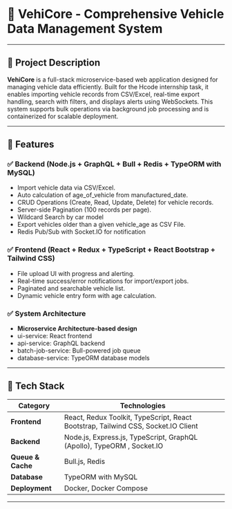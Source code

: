 # 🚗 VehiCore - Comprehensive Vehicle Data Management System

---

## 📖 Project Description

**VehiCore**  is a full-stack microservice-based web application designed for managing vehicle data efficiently. Built for the Hcode internship task, it enables importing vehicle records from CSV/Excel, real-time export handling, search with filters, and displays alerts using WebSockets. This system supports bulk operations via background job processing and is containerized for scalable deployment.

---

## 🚀 Features

### ✅ Backend (Node.js + GraphQL + Bull + Redis + TypeORM with MySQL)
- Import vehicle data via CSV/Excel.
- Auto calculation of age_of_vehicle from manufactured_date.
- CRUD Operations (Create, Read, Update, Delete) for vehicle records.
- Server-side Pagination (100 records per page).
- Wildcard Search by car model 
- Export vehicles older than a given vehicle_age as CSV File.
- Redis Pub/Sub with Socket.IO for notification


### ✅ Frontend (React + Redux + TypeScript +  React Bootstrap + Tailwind CSS)
- File upload UI with progress and alerting.
- Real-time success/error notifications for import/export jobs.
- Paginated and searchable vehicle list.
- Dynamic vehicle entry form with age calculation.

### ✅ System Architecture
- **Microservice Architecture-based design**
- ui-service: React frontend
- api-service: GraphQL backend
- batch-job-service: Bull-powered job queue
- database-service: TypeORM database models

---

## 🧰 Tech Stack

| Category          | Technologies                                                                     |
| ----------------- | ---------------------------------------------------------------------------------|
| **Frontend**      | React, Redux Toolkit, TypeScript, React Bootstrap, Tailwind CSS, Socket.IO Client|
| **Backend**       | Node.js, Express.js, TypeScript, GraphQL (Apollo), TypeORM , Socket.IO           |
| **Queue & Cache** | Bull.js, Redis                                                                   |
| **Database**      | TypeORM with MySQL                                                               |
| **Deployment**    | Docker, Docker Compose                                                           |

---
